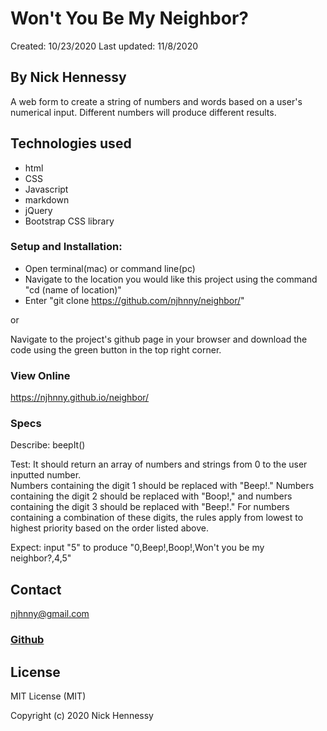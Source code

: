 # Won't You Be My Neighbor?
Created: 10/23/2020 Last updated: 11/8/2020
## By Nick Hennessy
A web form to create a string of numbers and words based on a user's numerical input. Different numbers will produce different results.
## Technologies used
* html
* CSS
* Javascript
* markdown
* jQuery
* Bootstrap CSS library

### Setup and Installation:
* Open terminal(mac) or command line(pc)
* Navigate to the location you would like this project using the command "cd (name of location)"
* Enter "git clone https://github.com/njhnny/neighbor/"

or

Navigate to the project's github page in your browser and download the code using the green button in the top right corner.

### View Online
https://njhnny.github.io/neighbor/

### Specs
Describe: beepIt()  

Test: It should return an array of numbers and strings from 0 to the user inputted number.  
Numbers containing the digit 1 should be replaced with "Beep!." Numbers containing the digit 2 should be replaced with "Boop!," and numbers containing the digit 3 should be replaced with "Beep!." For numbers containing a combination of these digits, the rules apply from lowest to highest priority based on the order listed above.  

Expect: input "5" to produce "0,Beep!,Boop!,Won't you be my neighbor?,4,5"  

## Contact
njhnny@gmail.com
### [Github](https://github.com/njhnny/neighbor)
## License
 
MIT License (MIT)

Copyright (c) 2020 Nick Hennessy